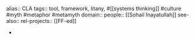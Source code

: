 alias:: CLA
tags:: tool, framework, litany, #[[systems thinking]] #culture #myth #metaphor #metamyth
domain::
people:: [[Sohail Inayatullah]]
see-also::
rel-projects:: [[FF-ed]]

-
